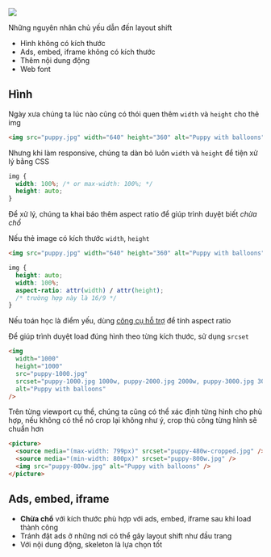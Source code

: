![](https://web-dev.imgix.net/image/tcFciHGuF3MxnTr1y5ue01OGLBn2/9mWVASbWDLzdBUpVcjE1.svg)

Những nguyên nhân chủ yếu dẫn đến layout shift

- Hình không có kích thước
- Ads, embed, iframe không có kích thước
- Thêm nội dung động
- Web font

## Hình

Ngày xưa chúng ta lúc nào cũng có thói quen thêm `width` và `height` cho thẻ img

```html
<img src="puppy.jpg" width="640" height="360" alt="Puppy with balloons" />
```

Nhưng khi làm responsive, chúng ta dàn bỏ luôn `width` và `height` để tiện xử lý bằng CSS

```css
img {
  width: 100%; /* or max-width: 100%; */
  height: auto;
}
```

Để xử lý, chúng ta khai báo thêm aspect ratio để giúp trình duyệt biết *chừa chổ*

Nếu thẻ image có kích thước `width`, `height`

```html
<img src="puppy.jpg" width="640" height="360" alt="Puppy with balloons" />
```



```css
img {
  height: auto;
  width: 100%;
  aspect-ratio: attr(width) / attr(height);
  /* trường hợp này là 16/9 */
}
```

Nếu toán học là điểm yếu, dùng [công cụ hỗ trợ](https://aspectratiocalculator.com/16-9.html) để tính aspect ratio

Để giúp trình duyệt load đúng hình theo từng kích thước, sử dụng `srcset`

```html
<img
  width="1000"
  height="1000"
  src="puppy-1000.jpg"
  srcset="puppy-1000.jpg 1000w, puppy-2000.jpg 2000w, puppy-3000.jpg 3000w"
  alt="Puppy with balloons"
/>
```

Trên từng viewport cụ thể, chúng ta cũng có thể xác định từng hình cho phù hợp, nếu không có thể nó crop lại không như ý, crop thủ công từng hình sẽ chuẩn hơn

```html
<picture>
  <source media="(max-width: 799px)" srcset="puppy-480w-cropped.jpg" />
  <source media="(min-width: 800px)" srcset="puppy-800w.jpg" />
  <img src="puppy-800w.jpg" alt="Puppy with balloons" />
</picture>
```

## Ads, embed, iframe

- **Chừa chổ** với kích thước phù hợp với ads, embed, iframe sau khi load thành công
- Tránh đặt ads ở những nơi có thể gây layout shift như đầu trang
- Với nội dung động, skeleton là lựa chọn tốt

